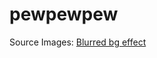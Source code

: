 pewpewpew
=========

Source Images:
[Blurred bg effect](http://1.bp.blogspot.com/-nzdfZP_-VZw/Uy_0PCc1O5I/AAAAAAAACAA/y2tu7S0CT80/s1600/tutorial_sample46_p2.jpg)
